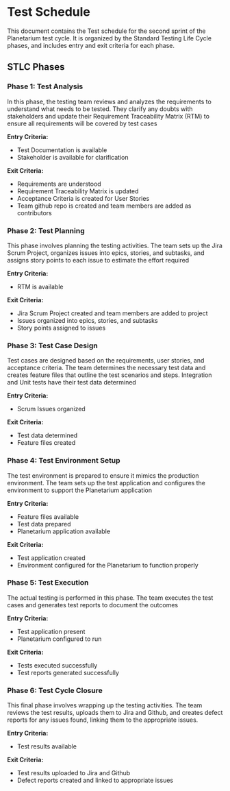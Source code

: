 # Test Schedule
This document contains the Test schedule for the second sprint of the Planetarium test cycle. It is organized by the Standard Testing Life Cycle phases, and includes entry and exit criteria for each phase.

## STLC Phases

### Phase 1: Test Analysis
In this phase, the testing team reviews and analyzes the requirements to understand what needs to be tested. They clarify any doubts with stakeholders and update their Requirement Traceability Matrix (RTM) to ensure all requirements will be covered by test cases

**Entry Criteria:**
- Test Documentation is available
- Stakeholder is available for clarification

**Exit Criteria:**
- Requirements are understood
- Requirement Traceability Matrix is updated
- Acceptance Criteria is created for User Stories
- Team github repo is created and team members are added as contributors

### Phase 2: Test Planning
This phase involves planning the testing activities. The team sets up the Jira Scrum Project, organizes issues into epics, stories, and subtasks, and assigns story points to each issue to estimate the effort required

**Entry Criteria:**
- RTM is available

**Exit Criteria:**
- Jira Scrum Project created and team members are added to project
- Issues organized into epics, stories, and subtasks
- Story points assigned to issues

### Phase 3: Test Case Design
Test cases are designed based on the requirements, user stories, and acceptance criteria. The team determines the necessary test data and creates feature files that outline the test scenarios and steps. Integration and Unit tests have their test data determined

**Entry Criteria:**
- Scrum Issues organized

**Exit Criteria:**
- Test data determined
- Feature files created

### Phase 4: Test Environment Setup
The test environment is prepared to ensure it mimics the production environment. The team sets up the test application and configures the environment to support the Planetarium application

**Entry Criteria:**
- Feature files available
- Test data prepared
- Planetarium application available

**Exit Criteria:**
- Test application created
- Environment configured for the Planetarium to function properly

### Phase 5: Test Execution
The actual testing is performed in this phase. The team executes the test cases and generates test reports to document the outcomes

**Entry Criteria:**
- Test application present
- Planetarium configured to run

**Exit Criteria:**
- Tests executed successfully
- Test reports generated successfully

### Phase 6: Test Cycle Closure
This final phase involves wrapping up the testing activities. The team reviews the test results, uploads them to Jira and Github, and creates defect reports for any issues found, linking them to the appropriate issues.

**Entry Criteria:**
- Test results available

**Exit Criteria:**
- Test results uploaded to Jira and Github
- Defect reports created and linked to appropriate issues
